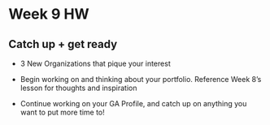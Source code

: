 # Week 9 HW   

## Catch up + get ready 

- 3 New Organizations that pique  your interest

- Begin working on and thinking about your portfolio. Reference Week 8’s lesson for thoughts and inspiration 

- Continue working on your GA Profile, and catch up on anything you want to put more time to! 
